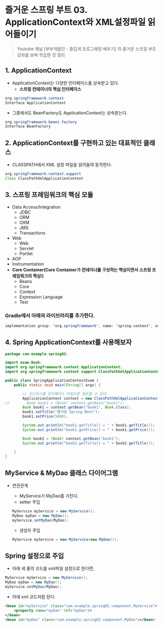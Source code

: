 # 즐거운 스프링 부트 03. ApplicationContext와 XML설정파일 읽어들이기

> Youtube 채널 [부부개발단 - 즐겁게 프로그래밍 배우기] 의 즐거운 스프링 부트 강좌를 보며 학습한 것 정리

## 1. ApplicationContext

- ApplicationContext는 다양한 인터페이스를 상속받고 있다.
    - **스프링 컨테이너의 핵심 인터페이스**

```java
org.springframework.context
Interface ApplicationContext
```

- 그중에서도 BeanFactory도 ApplicationContext는 상속받는다.

```java
org.springframework.beans.factory
Interface BeanFactory
```

## 2. ApplicationContext를 구현하고 있는 대표적인 클래스

- CLASSPATH에서 XML 설정 파일을 읽어들여 동작한다.

```java
org.springframework.context.support
Class ClassPathXmlApplicationContext
```

## 3. 스프링 프레임워크의 핵심 모듈

- Data Access/Integration
    - JDBC
    - ORM
    - OXM
    - JMS
    - Transactions
- Web
    - Web
    - Servlet
    - Portlet
- AOP
- Instrumentation
- **Core Container(Core Container가 컨테이너를 구성하는 핵심이면서 스프링 프레임워크의 핵심!)**
    - Beans
    - Core
    - Context
    - Expression Language
    - Test

### Gradle에서 아래의 라이브러리를 추가한다.

```java
implementation group: 'org.springframework', name: 'spring-context', version: '5.3.23'
```

## 4. Spring ApplicationContext를 사용해보자

```java
package com.example.spring02;

import exam.Book;
import org.springframework.context.ApplicationContext;
import org.springframework.context.support.ClassPathXmlApplicationContext;

public class SpringApplicationContextExam {
    public static void main(String[] args) {

        // 인스턴스를 인터페이스 타입으로 참조할 수 있다.
        ApplicationContext context = new ClassPathXmlApplicationContext("applicationContext.xml");
//        Book book1 = (Book) context.getBean("book1");
        Book book1 = context.getBean("book1", Book.class);
        book1.setTitle("즐거운 Spring Boot");
        book1.setPrice(5000);

        System.out.println("book1.getTitle() = " + book1.getTitle());
        System.out.println("book1.getPrice() = " + book1.getPrice());

        Book book2 = (Book) context.getBean("book1");
        System.out.println("book2.getTitle() = " + book2.getTitle());

    }
}
```

## MyService & MyDao 클래스 다이어그램

- 연관관계
    - MyService가 MyDao를 가진다.
    - setter 주입
    
    ```java
    MyService myService = new MyService();
    MyDao myDao = new MyDao();
    myService.setMyDao(MyDao);
    ```
    
    - 생성자 주입
    
    ```java
    MyService myService = new MyService(new MyDao());
    ```
    

## Spring 설정으로 주입

- 아래 세 줄의 코드를 xml파일 설정으로 한다면,

```java
MyService myService = new MyService();
MyDao myDao = new MyDao();
myService.setMyDao(MyDao);
```

- 아래 xml 코드처럼 된다.

```xml
<bean id="myService" class="com.example.spring02.component.MyService">
    <property name="myDao" ref="myDao"/>
</bean>
<bean id="myDao" class="com.example.spring02.component.MyDao"></bean>
```